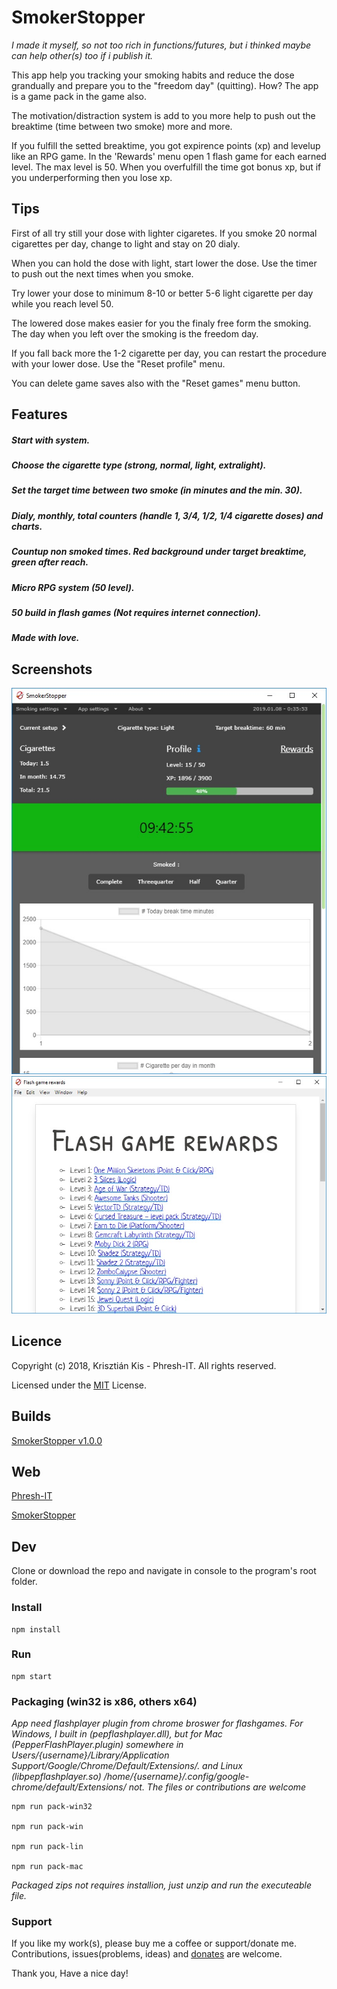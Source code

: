 # SmokerStopper

*I made it myself, so not too rich in functions/futures, but i thinked maybe can help other(s) too if i publish it.*

This app help you tracking your smoking habits and reduce the dose grandually and prepare you to the "freedom day" (quitting).
How?
The app is a game pack in the game also.

The motivation/distraction system is add to you more help to push out the breaktime (time between two smoke) more and more.

If you fulfill the setted breaktime, you got expirence points (xp) and levelup like an RPG game. In the 'Rewards' menu open 1 flash game for each earned level.
The max level is 50.
When you overfulfill the time got bonus xp, but if you underperforming then you lose xp.


## Tips

First of all try still your dose with lighter cigaretes. If you smoke 20 normal cigarettes per day, change to light and stay on 20 dialy.

When you can hold the dose with light, start lower the dose. Use the timer to push out the next times when you smoke.

Try lower your dose to minimum 8-10 or better 5-6 light cigarette per day while you reach level 50.

The lowered dose makes easier for you the finaly free form the smoking. The day when you left over the smoking is the freedom day.

If you fall back more the 1-2 cigarette per day, you can restart the procedure with your lower dose. Use the "Reset profile" menu.

You can delete game saves also with the "Reset games" menu button.


## Features

##### Start with system.

##### Choose the cigarette type (strong, normal, light, extralight).

##### Set the target time between two smoke (in minutes and the min. 30).

##### Dialy, monthly, total counters (handle 1, 3/4, 1/2, 1/4 cigarette doses) and charts.

##### Countup non smoked times. Red background under target breaktime, green after reach.

##### Micro RPG system (50 level).

##### 50 build in flash games (Not requires internet connection).

##### Made with love.


## Screenshots

![App](https://github.com/Phreshhh/SmokerStopper/blob/master/build/screenshots/app-home.jpg)
![Game list](https://github.com/Phreshhh/SmokerStopper/blob/master/build/screenshots/flash-game-rewards.jpg)


## Licence
Copyright (c) 2018, Krisztián Kis - Phresh-IT. All rights reserved.

Licensed under the [MIT](https://github.com/Phreshhh/SmokerStopper/blob/master/LICENSE.md) License.


## Builds

[SmokerStopper v1.0.0](https://github.com/Phreshhh/SmokerStopper/releases/tag/v1.0.0)


## Web

[Phresh-IT](https://phresh-it.hu/)

[SmokerStopper](https://phresh-it.hu/apps/smokerstopper/)


## Dev

Clone or download the repo and navigate in console to the program's root folder.

### Install

```
npm install
```

### Run

```
npm start
```


### Packaging (win32 is x86, others x64)
*App need flashplayer plugin from chrome broswer for flashgames.*
*For Windows, I built in (pepflashplayer.dll),*
*but for Mac (PepperFlashPlayer.plugin) somewhere in Users/{username}/Library/Application Support/Google/Chrome/Default/Extensions/.*
*and Linux (libpepflashplayer.so) /home/{username}/.config/google-chrome/default/Extensions/*
*not. The files or contributions are welcome*

```
npm run pack-win32

npm run pack-win

npm run pack-lin

npm run pack-mac
```

*Packaged zips not requires installion, just unzip and run the executeable file.*

### Support

If you like my work(s), please buy me a coffee or support/donate me. Contributions, issues(problems, ideas) and [donates](https://www.paypal.com/cgi-bin/webscr?cmd=_s-xclick&hosted_button_id=L3HSBGM4JTKEL&source=url) are welcome.

Thank you, Have a nice day!
